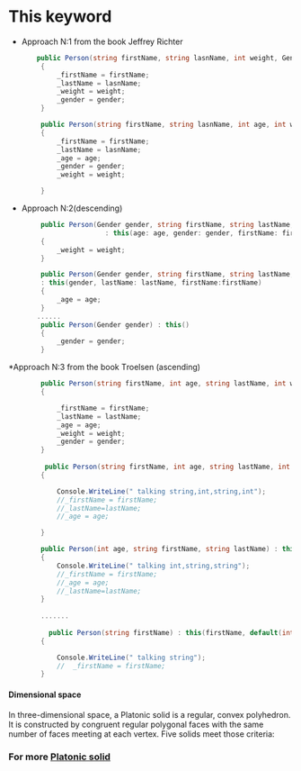 # This keyword
* Аpproach N:1 from the book Jeffrey Richter

```C#
       public Person(string firstName, string lasnName, int weight, Gender gender) : this()
        {
            _firstName = firstName;
            _lastName = lasnName;
            _weight = weight;
            _gender = gender;
        }

        public Person(string firstName, string lasnName, int age, int weight, Gender gender) : this()
        {
            _firstName = firstName;
            _lastName = lasnName;
            _age = age;
            _gender = gender;
            _weight = weight;

        }    
 ```   
* Approach N:2(descending)
```C#
        public Person(Gender gender, string firstName, string lastName, int weight, int age)
                        : this(age: age, gender: gender, firstName: firstName, lastName: lastName)
        {
            _weight = weight;
        }

        public Person(Gender gender, string firstName, string lastName, int age) 
        : this(gender, lastName: lastName, firstName:firstName)
        {
            _age = age;
        }
       ......
        public Person(Gender gender) : this()
        {
            _gender = gender;
        }
```

*Аpproach N:3 from the book Тroelsen  (ascending)

```C#
        public Person(string firstName, int age, string lastName, int weight, Gender gender)
        {

            _firstName = firstName;
            _lastName = lastName;
            _age = age;
            _weight = weight;
            _gender = gender;
        }
        
         public Person(string firstName, int age, string lastName, int weight) : this(firstName, age, lastName, weight, default(Gender))
        {

            Console.WriteLine(" talking string,int,string,int");
            //_firstName = firstName;   
            //_lastName=lastName;
            //_age = age;

        }

        public Person(int age, string firstName, string lastName) : this(firstName, age, lastName, default(int))
        {
            Console.WriteLine(" talking int,string,string");
            //_firstName = firstName;       
            //_age = age;
            //_lastName=lastName;
        }
        
        .......
        
          public Person(string firstName) : this(firstName, default(int))
        {

            Console.WriteLine(" talking string");
            //  _firstName = firstName;
        }
 ```        

           
 
#### Dimensional space
 
In three-dimensional space, a Platonic solid is a regular, convex polyhedron. It is constructed by congruent regular polygonal faces with the same number of faces meeting at each vertex. Five solids meet those criteria:

### For more [Platonic solid](https://en.wikipedia.org/wiki/Platonic_solid) <br>
            
